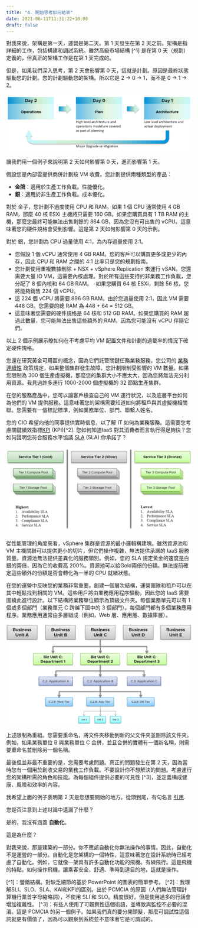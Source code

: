 ```yaml
---
title: "4. 開始思考如何結束"
date: 2021-06-11T11:31:22+10:00
draft: false
---
```


對我來說，架構是第一天，運營是第二天。第 1 天發生在第 2 天之前。架構是指詳細的工作，包括構建和調試系統。雖然高級市場結構 [^1] 是在第 0 天（規劃）定義的，但真正的架構工作是在第 1 天完成的。

但是，如果我們深入思考，第 2 天會影響第 0 天，這就是計劃。原因是最終狀態驅動您的計劃。您的計劃驅動您的架構。所以它是 2 -> 0 -> 1，而不是 0 -> 1 -> 2。

![第 0 天、第 1 天和第 2 天的流程圖](1.1.4-fig-1.png)

讓我們用一個例子來說明第 2 天如何影響第 0 天，進而影響第 1 天。

假設您是內部雲提供商併計劃按 VM 收費。您計劃提供兩種類型的產品：

- **金牌**：適用於生產工作負載。性能優化。
- **銀**：適用於非生產工作負載。成本優化。

對於 金子，您計劃不過度使用 CPU 和 RAM。如果 1 個 CPU 通常使用 4 GB RAM，那麼 40 核 ESXi 主機將只需要 160 GB。如果您購買具有 1 TB RAM 的主機，那麼您最終可能無法出售剩餘的 864 GB，因為您沒有可出售的 vCPU。這意味著您的硬件規格會受到影響。這是第 2 天如何影響第 0 天的示例。

對於 銀，您計劃為 CPU 過量使用 4:1，為內存過量使用 2:1。

- 您假設 1 個 vCPU 通常使用 4 GB RAM。您的客戶可以購買更多或更少的內存，因此 CPU 和 RAM 之間的 4:1 比率只是您的規劃指南。
- 您計劃使用重複數據刪除 + NSX + vSphere Replication 來運行 vSAN。您還需要大量 IO VM，這需要內核處理。對於所有這些支持的非業務工作負載，您分配了 8 個內核和 64 GB RAM。
-如果您購買 64 核 ESXi，剩餘 56 核，您將能夠銷售 224 個 vCPU。
- 這 224 個 vCPU 將需要 896 GB RAM。由於您過量使用 2:1，因此 VM 需要 448 GB。您需要的總 RAM 為 448 + 64 = 512 GB。
- 這意味著您需要的硬件規格是 64 核和 512 GB RAM。如果您購買的 RAM 超過此數量，您可能無法出售這些額外的 RAM，因為您可能沒有 vCPU 伴隨它們。

以上 2 個示例展示瞭如何在不考慮平均 VM 配置文件和計劃的過載率的情況下確定硬件規格。

您還在研究黃金可用區的概念，因為它們託管關鍵任務業務服務。您公司的 [業務連續性](https://en.wikipedia.org/wiki/Business_continuity_planning) 政策規定，如果整個集群發生故障，您計劃限制受影響的 VM 數量。如果您限制為 300 個生產虛擬機，那麼您的集群大小不應太大，因為您將無法充分利用資源。我見過許多運行 1000-2000 個虛擬機的 32 節點生產集群。

在您的服務產品中，您可以讓客戶檢查自己的 VM 運行狀況，以及底層平台如何為他們的 VM 提供服務。這意味著您的架構需要知道如何將租戶與其虛擬機相關聯。您需要有一個標記標準，例如業務單位、部門、聯繫人姓名。

您的 CIO 希望向他的同事提供實時信息，以了解 IT 如何為業務服務。這需要您考慮關鍵績效指標[KPI](/operations-management/chapter-1-overview/1.1.8-pillar-vs-process/) (KPI)[^2]. 您如何知道IaaS 對其消費者而言執行得足夠快？您如何證明您符合服務水平協議 [SLA](/operations-management/chapter-1-overview/1.1.7-service-level-agreement/) (SLA) 你承諾了？

![服務層圖](1.1.4-fig-2.png)

從性能管理的角度來看，vSphere 集群是資源的最小邏輯構建塊。雖然資源池和 VM 主機關聯可以提供更小的切片，但它們操作複雜，無法提供承諾的 IaaS 服務質量。資源池無法提供差異化​​的服務類別。例如，您的 SLA 規定黃金的速度是白銀的兩倍，因為它的收費高 200%。資源池可以給Gold兩倍的份額。無法提前確定這些額外的份額是否會轉化為一半的 CPU 就緒狀態。

在您的運營中反映您的業務非常重要。創建一個層次結構，運營團隊和租戶可以在其中輕鬆找到相關的 VM。這些用戶將由業務應用程序驅動，因此您的 IaaS 需要圍繞此進行設計。以下結構將業務單位顯示為頂級文件夾。每個業務單元可以有 1 個或多個部門（業務單元 C 跨越下圖中的 3 個部門）。每個部門都有多個業務應用程序。業務應用通常由多層組成（例如，Web 層、應用層、數據庫層）。

![部門和服務水平細分](1.1.4-fig-3.png)

上述限制為重組。您需要重命名，將文件夾移動到新的父文件夾並刪除該文件夾。例如，如果業務單位 B 與業務單位 C 合併，並且合併的實體有一個新名稱，則需要重命名並刪除另一個名稱。

最後但並非最不重要的是，您需要考慮問題。真正的問題發生在第 2 天，因為當時您有一個用於創收交易的業務工作負載。不要設計你不想解決的問題。考慮運行您的架構所需的角色和技能。為每個組件提供必要的可見性 [^3]，並定義構成健康、風險和效率的內容。

我希望上面的例子表明第 2 天是您想要開始的地方。從頭到尾，有句名言 [引用](https://www.franklincovey.com/the-7-habits/habit-2/).

您是否注意到上述討論中遺漏了什麼？

是的，我沒有涵蓋 **自動化**。

這是為什麼？

對我來說，那是建築的一部分。你不應該自動化你無法操作的事情。因此，自動化不是運營的一部分。自動化是您架構的一個特性，這意味著您在設計系統時已經考慮了自動化。例如，它就像一架具有許多自動化功能的飛機。有線飛行。這是飛機的特點。如何操作飛機，讓乘客安全、舒適、準時到達目的地，這就是操作。

[^1]：營銷結構。對缺乏細節的基於 PowerPoint 的圖表的簡單參考。
[^2]：我理解SLI、SLO、SLA、KAI和KPI的區別。出於 PCMCIA 的原因（人們無法管理計算機行業首字母縮略詞），不使用 SLI 和 SLO。精度很好。但是使用過多的行話會增加複雜性。
[^3]：有些人使用了可觀察性這個術語，並導致與監控不必要的混淆。這是 PCMCIA 的另一個例子。如果我們真的要分開頭髮，那麼可調試性這個詞就更有價值了，因為可以觀察到系統並不意味著它是可調試的。